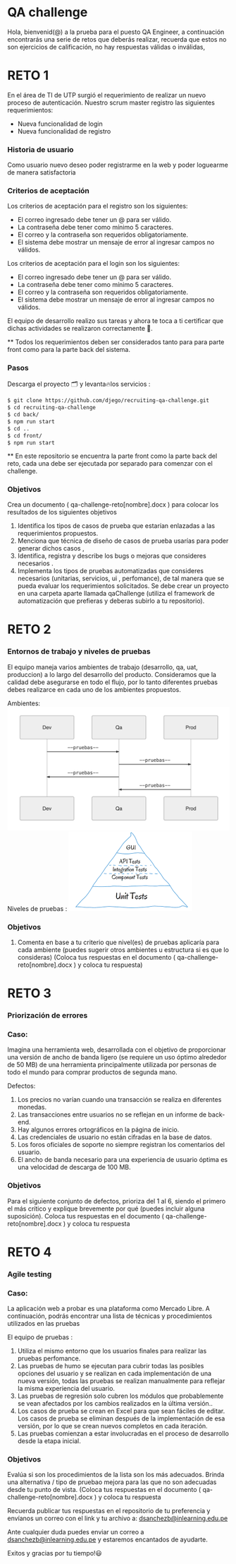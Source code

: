 # QA challenge

Hola, bienvenid(@) a la prueba para el puesto QA Engineer, a continuación encontrarás una serie de retos que deberás realizar, recuerda que estos no son ejercicios de calificación, no hay respuestas válidas o inválidas,
# RETO 1
En el área de TI de UTP surgió el requerimiento de realizar un nuevo proceso de autenticación. Nuestro scrum master registro las siguientes requerimientos:

 - Nueva funcionalidad de login
 - Nueva funcionalidad de registro

### Historia de usuario
Como usuario nuevo deseo poder registrarme en la web y poder loguearme de manera satisfactoria


### Criterios de aceptación
Los criterios de aceptación para el registro son los siguientes:

- El correo ingresado debe tener un @ para ser válido.
- La contraseña debe tener como mínimo 5 caracteres.
- El correo y la contraseña son requeridos obligatoriamente.
- El sistema debe mostrar un mensaje de error al ingresar campos no válidos.


Los criterios de aceptación para el login son los siguientes:

- El correo ingresado debe tener un @ para ser válido.
- La contraseña debe tener como mínimo 5 caracteres.
- El correo y la contraseña son requeridos obligatoriamente.
- El sistema debe mostrar un mensaje de error al ingresar campos no válidos.


El equipo de desarrollo realizo sus tareas y ahora te toca a ti certificar que dichas actividades se realizaron correctamente 🙌. 

** Todos los requerimientos deben ser considerados tanto para para parte front como para la parte back del sistema.

### Pasos

Descarga el proyecto 🗂 y levanta🔥los servicios :

    $ git clone https://github.com/djego/recruiting-qa-challenge.git
    $ cd recruiting-qa-challenge
    $ cd back/
    $ npm run start
    $ cd ..
    $ cd front/
    $ npm run start

** En este repositorio se encuentra la parte front como la parte back del reto, cada una debe ser ejecutada por separado para comenzar con el challenge.

### Objetivos
Crea un documento ( qa-challenge-reto[nombre].docx ) para colocar los resultados de los siguientes objetivos

 1. Identifica los tipos de casos de prueba que estarían enlazadas a las requerimientos propuestos. 
 2. Menciona que técnica de diseño de casos de prueba usarías para poder generar dichos casos ,
 3. Identifica, registra y describe los bugs o mejoras que consideres necesarios .
 3. Implementa los tipos de pruebas automatizadas que consideres necesarios (unitarias, servicios, ui , perfomance), de tal manera que se pueda evaluar los requerimientos solicitados. Se debe crear un proyecto en una carpeta aparte llamada qaChallenge (utiliza el framework de automatización que prefieras y deberas subirlo a tu repositorio). 



# RETO 2

 ### Entornos de trabajo y niveles de pruebas

El equipo maneja varios ambientes de trabajo (desarrollo, qa, uat, produccion) a lo largo del desarrollo del producto. Consideramos que la calidad debe asegurarse en todo el flujo, por lo tanto diferentes pruebas debes realizarce en cada uno de los ambientes propuestos.


Ambientes: 
![Flujo de trabajo](workflow.png)
Niveles de pruebas : 
![Pirámide de pruebas](piramidedepruebas.png)
 

 ### Objetivos

 1. Comenta en base a tu criterio que nivel(es) de pruebas aplicaría para cada ambiente (puedes sugerir otros ambientes u estructura si es que lo consideras) (Coloca tus respuestas en el  documento ( qa-challenge-reto[nombre].docx ) y coloca tu respuesta)




# RETO 3

 ### Priorización de errores 

### Caso:
Imagina una herramienta web, desarrollada con el objetivo de proporcionar una versión de ancho de banda ligero (se requiere un uso óptimo alrededor de 50 MB) de una herramienta principalmente utilizada por personas de todo el mundo para comprar productos de segunda mano.


Defectos: 
1. Los precios no varían cuando una transacción se realiza en diferentes monedas.
2. Las transacciones entre usuarios no se reflejan en un informe de back-end.
3. Hay algunos errores ortográficos en la página de inicio.
4. Las credenciales de usuario no están cifradas en la base de datos.
5. Los foros oficiales de soporte no siempre registran los comentarios del usuario.
6. El ancho de banda necesario para una experiencia de usuario óptima es una velocidad de descarga de 100 MB.


 ### Objetivos
 Para el siguiente conjunto de defectos, prioriza del 1 al 6, siendo el primero el más crítico y explique brevemente por qué (puedes incluir alguna suposición). Coloca tus respuestas en el  documento ( qa-challenge-reto[nombre].docx ) y coloca tu respuesta


 # RETO 4

 ### Agile testing 

### Caso:

La aplicación web a probar es una plataforma como Mercado Libre. A continuación, podrás encontrar una lista de técnicas y procedimientos utilizados en las pruebas

El equipo de pruebas : 
1. Utiliza el mismo entorno que los usuarios finales para realizar las pruebas perfomance.
2. Las pruebas de humo se ejecutan para cubrir todas las posibles opciones del usuario y se realizan en cada implementación de una nueva versión, todas las pruebas se realizan manualmente para reflejar la misma experiencia del usuario.
3. Las pruebas de regresión solo cubren los módulos que probablemente se vean afectados por los cambios realizados en la última versión..
4. Los casos de prueba se crean en Excel para que sean fáciles de editar. Los casos de prueba se eliminan después de la implementación de esa versión, por lo que se crean nuevos completos en cada iteración.
5. Las pruebas comienzan a estar involucradas en el proceso de desarrollo desde la etapa inicial.

 ### Objetivos
Evalúa si son los procedimientos de la lista son los más adecuados. Brinda una alternativa /  tipo de pruebao mejora para las que no son adecuadas desde tu punto de vista. (Coloca tus respuestas en el  documento ( qa-challenge-reto[nombre].docx ) y coloca tu respuesta 


Recuerda publicar tus respuestas en el repositorio de tu preferencia y envíanos un correo con el link y tu archivo a: dsanchezb@inlearning.edu.pe

Ante cualquier duda puedes enviar un correo a dsanchezb@inlearning.edu.pe y estaremos encantados de ayudarte. 

Exitos y gracias por tu tiempo!😃








